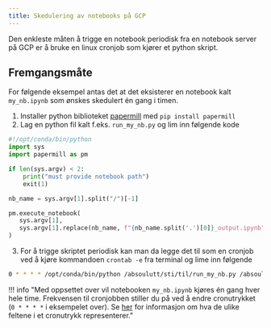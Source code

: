 ```yaml
---
title: Skedulering av notebooks på GCP
---
```


Den enkleste måten å trigge en notebook periodisk fra en notebook server på GCP er å bruke en linux cronjob som kjører et python skript.

## Fremgangsmåte
For følgende eksempel antas det at det eksisterer en notebook kalt `my_nb.ipynb` som ønskes skedulert én gang i timen.

1. Installer python biblioteket [papermill](https://github.com/nteract/papermill) med `pip install papermill`
2. Lag en python fil kalt f.eks. `run_my_nb.py` og lim inn følgende kode
````python
#!/opt/conda/bin/python
import sys
import papermill as pm

if len(sys.argv) < 2:
    print("must provide notebook path")
    exit(1)

nb_name = sys.argv[1].split("/")[-1]

pm.execute_notebook(
   sys.argv[1],
   sys.argv[1].replace(nb_name, f"{nb_name.split('.')[0]}_output.ipynb")
)
````
3. For å trigge skriptet periodisk kan man da legge det til som en cronjob ved å kjøre kommandoen `crontab -e` fra terminal og lime inn følgende
````bash
0 * * * * /opt/conda/bin/python /absoulutt/sti/til/run_my_nb.py /absoulutt/sti/til/my_nb.ipynb > /sti/til/logfil.log
````

!!! info "Med oppsettet over vil notebooken `my_nb.ipynb` kjøres én gang hver hele time. Frekvensen til cronjobben stiller du på ved å endre cronutrykket (`0 * * * *` i eksempelet over). Se [her](https://crontab.guru/) for informasjon om hva de ulike feltene i et cronutrykk representerer."

